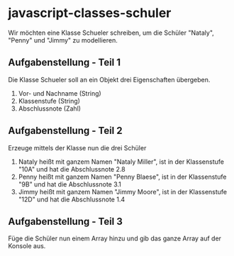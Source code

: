 # javascript-classes-schuler

Wir möchten eine Klasse Schueler schreiben, um die Schüler "Nataly", "Penny" und "Jimmy" zu modellieren.

## Aufgabenstellung - Teil 1
Die Klasse Schueler soll an ein Objekt drei Eigenschaften übergeben.
1. Vor- und Nachname (String)
2. Klassenstufe (String)
3. Abschlussnote (Zahl)

## Aufgabenstellung - Teil 2
Erzeuge mittels der Klasse nun die drei Schüler

1. Nataly heißt mit ganzem Namen "Nataly Miller", ist in der Klassenstufe "10A" und hat die Abschlussnote 2.8
2. Penny heißt mit ganzem Namen "Penny Blaese", ist in der Klassenstufe "9B" und hat die Abschlussnote 3.1
3. Jimmy heißt mit ganzem Namen "Jimmy Moore", ist in der Klassenstufe "12D" und hat die Abschlussnote 1.4

## Aufgabenstellung - Teil 3
Füge die Schüler nun einem Array hinzu und gib das ganze Array auf der Konsole aus.
